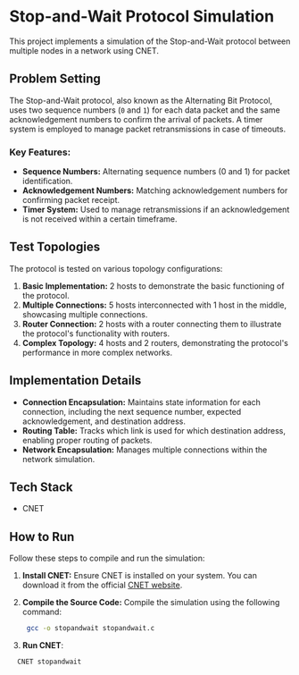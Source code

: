 # Stop-and-Wait Protocol Simulation

This project implements a simulation of the Stop-and-Wait protocol between multiple nodes in a network using CNET.

## Problem Setting

The Stop-and-Wait protocol, also known as the Alternating Bit Protocol, uses two sequence numbers (`0` and `1`) for each data packet and the same acknowledgement numbers to confirm the arrival of packets. A timer system is employed to manage packet retransmissions in case of timeouts.

### Key Features:

- **Sequence Numbers:** Alternating sequence numbers (0 and 1) for packet identification.
- **Acknowledgement Numbers:** Matching acknowledgement numbers for confirming packet receipt.
- **Timer System:** Used to manage retransmissions if an acknowledgement is not received within a certain timeframe.

## Test Topologies

The protocol is tested on various topology configurations:

1. **Basic Implementation:** 2 hosts to demonstrate the basic functioning of the protocol.
2. **Multiple Connections:** 5 hosts interconnected with 1 host in the middle, showcasing multiple connections.
3. **Router Connection:** 2 hosts with a router connecting them to illustrate the protocol's functionality with routers.
4. **Complex Topology:** 4 hosts and 2 routers, demonstrating the protocol's performance in more complex networks.

## Implementation Details

- **Connection Encapsulation:** Maintains state information for each connection, including the next sequence number, expected acknowledgement, and destination address.
- **Routing Table:** Tracks which link is used for which destination address, enabling proper routing of packets.
- **Network Encapsulation:** Manages multiple connections within the network simulation.

## Tech Stack

- CNET

## How to Run

Follow these steps to compile and run the simulation:

1. **Install CNET:** Ensure CNET is installed on your system. You can download it from the official [CNET website](https://www.csse.uwa.edu.au/cnet/).
   
2. **Compile the Source Code:** Compile the simulation using the following command:
   ```bash
    gcc -o stopandwait stopandwait.c

3. **Run CNET**:
  ```bash
    CNET stopandwait
